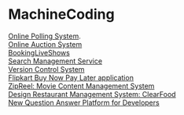 # MachineCoding
[Online Polling System](https://leetcode.com/discuss/interview-question/6169896/Meesho-LLD-or-Machine-Round-or-SDE-1-(Backend)).<br>
[Online Auction System](https://leetcode.com/discuss/interview-question/6039919/Flipkart-or-SDE-2-or-Machine-Coding-Round)<br>
[BookingLiveShows](https://leetcode.com/discuss/interview-question/6152611/Cleartrip-or-SDE2-or-Rejected)<br>
[Search Management Service](https://leetcode.com/discuss/interview-question/6179716/razorpay-sse-bangalore-dec-2024-interview-experience)<br>
[Version Control System](https://leetcode.com/discuss/interview-experience/6229095/Razorpay-or-Senior-Software-Engineer-or-Bangalore-or-October-2024-Offer)<br>
[Flipkart Buy Now Pay Later application](https://leetcode.com/discuss/interview-experience/6229138/Flipkart-or-SDE-2-or-Bangalore-or-November-2024-Offer)<br>
[ZipReel: Movie Content Management System](https://leetcode.com/discuss/interview-question/6289757/cleartrip-flipkart-sde1-machine-coding-round)<br>
[Design Restaurant Management System: ClearFood](https://leetcode.com/discuss/interview-question/5756664/ClearTax-or-SDE2-or-Machine-Coding)<br>
[New Question Answer Platform for Developers](https://leetcode.com/discuss/interview-question/5434614/Flipkart-or-SDE-2-or-Machine-Coding-Round)

